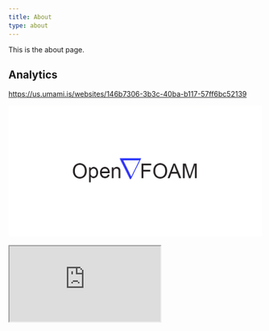 ```yaml
---
title: About
type: about
---
```


This is the about page.


## Analytics

https://us.umami.is/websites/146b7306-3b3c-40ba-b117-57ff6bc52139



![](/images/openfoam.png)

<iframe src="https://us.umami.is/websites/146b7306-3b3c-40ba-b117-57ff6bc52139" width="full" height="full"></iframe>
